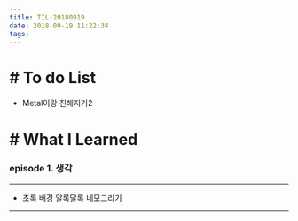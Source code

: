 ```yaml
---
title: TIL-20180919
date: 2018-09-19 11:22:34
tags: 
---
```


# # To do List

- Metal이랑 친해지기2


# # What I Learned

### episode 1. 생각

---

- 초록 배경 알록달록 네모그리기 

---